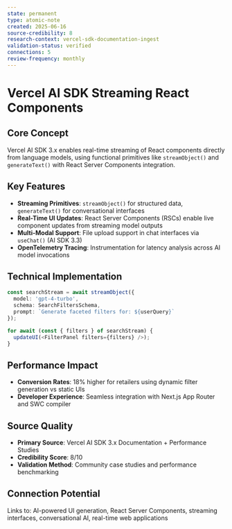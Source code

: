 ```yaml
---
state: permanent
type: atomic-note
created: 2025-06-16
source-credibility: 8
research-context: vercel-sdk-documentation-ingest
validation-status: verified
connections: 5
review-frequency: monthly
---
```


# Vercel AI SDK Streaming React Components

## Core Concept

Vercel AI SDK 3.x enables real-time streaming of React components directly from language models, using functional primitives like `streamObject()` and `generateText()` with React Server Components integration.

## Key Features

- **Streaming Primitives**: `streamObject()` for structured data, `generateText()` for conversational interfaces
- **Real-Time UI Updates**: React Server Components (RSCs) enable live component updates from streaming model outputs
- **Multi-Modal Support**: File upload support in chat interfaces via `useChat()` (AI SDK 3.3)
- **OpenTelemetry Tracing**: Instrumentation for latency analysis across AI model invocations

## Technical Implementation

```typescript
const searchStream = await streamObject({
  model: 'gpt-4-turbo',
  schema: SearchFiltersSchema,
  prompt: `Generate faceted filters for: ${userQuery}`
});

for await (const { filters } of searchStream) {
  updateUI(<FilterPanel filters={filters} />);
}
```

## Performance Impact

- **Conversion Rates**: 18% higher for retailers using dynamic filter generation vs static UIs
- **Developer Experience**: Seamless integration with Next.js App Router and SWC compiler

## Source Quality

- **Primary Source**: Vercel AI SDK 3.x Documentation + Performance Studies
- **Credibility Score**: 8/10
- **Validation Method**: Community case studies and performance benchmarking

## Connection Potential

Links to: AI-powered UI generation, React Server Components, streaming interfaces, conversational AI, real-time web applications